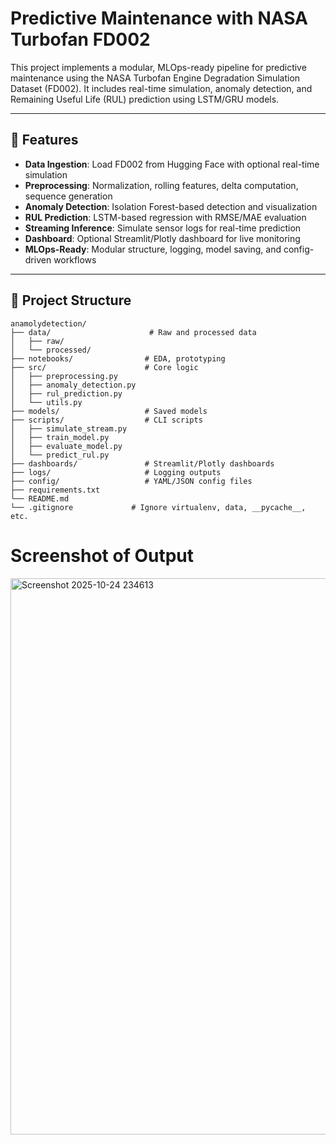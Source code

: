 # Predictive Maintenance with NASA Turbofan FD002

This project implements a modular, MLOps-ready pipeline for predictive maintenance using the NASA Turbofan Engine Degradation Simulation Dataset (FD002). It includes real-time simulation, anomaly detection, and Remaining Useful Life (RUL) prediction using LSTM/GRU models.

---

## 🚀 Features

- **Data Ingestion**: Load FD002 from Hugging Face with optional real-time simulation
- **Preprocessing**: Normalization, rolling features, delta computation, sequence generation
- **Anomaly Detection**: Isolation Forest-based detection and visualization
- **RUL Prediction**: LSTM-based regression with RMSE/MAE evaluation
- **Streaming Inference**: Simulate sensor logs for real-time prediction
- **Dashboard**: Optional Streamlit/Plotly dashboard for live monitoring
- **MLOps-Ready**: Modular structure, logging, model saving, and config-driven workflows

---

## 📁 Project Structure
```
anamolydetection/
├── data/                      # Raw and processed data
│   ├── raw/
│   └── processed/
├── notebooks/                # EDA, prototyping
├── src/                      # Core logic
│   ├── preprocessing.py
│   ├── anomaly_detection.py
│   ├── rul_prediction.py
│   └── utils.py
├── models/                   # Saved models
├── scripts/                  # CLI scripts
│   ├── simulate_stream.py
│   ├── train_model.py
│   ├── evaluate_model.py
│   └── predict_rul.py
├── dashboards/               # Streamlit/Plotly dashboards
├── logs/                     # Logging outputs
├── config/                   # YAML/JSON config files
├── requirements.txt
└── README.md
└── .gitignore             # Ignore virtualenv, data, __pycache__, etc.

```
# Screenshot of Output
<img width="1888" height="890" alt="Screenshot 2025-10-24 234613" src="https://github.com/user-attachments/assets/57127a79-3e75-42f9-92e6-527280b3dbfa" />


